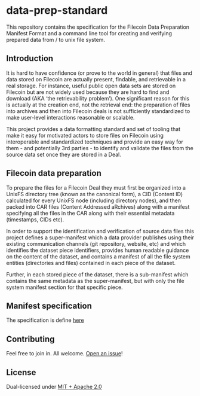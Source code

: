 # data-prep-standard

This repository contains the specification for the Filecoin Data Preparation Manifest Format
and a command line tool for creating and verifying prepared data from / to unix file system.

## Introduction

It is hard to have confidence (or prove to the world in general) that files and data stored
on Filecoin are actually present, findable, and retrievable in a real storage. For instance,
useful public open data sets are stored on Filecoin but are not widely used because they
are hard to find and download (AKA ‘the retrievability problem’). One significant reason for
this is actually at the creation end, not the retrieval end: the preparation of files into
archives and then into Filecoin deals is not sufficiently standardized to make user-level
interactions reasonable or scalable.

This project provides a data formatting standard and set of tooling that make it
easy for motivated actors to store files on Filecoin using interoperable and standardized
techniques and provide an easy way for them - and potentially 3rd parties - to identify
and validate the files from the source data set once they are stored in a Deal.

## Filecoin data preparation

To prepare the files for a Filecoin Deal they must first be organized into a UnixFS directory
tree (known as the canonical form), a CID (Content ID) calculated for every UnixFS node
(including directory nodes), and then packed into CAR files (Content Addressed aRchives)
along with a manifest specifying all the files in the CAR along with their essential metadata
(timestamps, CIDs etc).

In order to support the identification and verification of source data files this project
defines a super-manifest which a data provider publishes using their existing communication
channels (git repository, website, etc) and which identifies the dataset piece identifiers,
provides human readable guidance on the content of the dataset, and contains a manifest of
all the file system entities (directories and files) contained in each piece of the dataset.

Further, in each stored piece of the dataset, there is a sub-manifest which contains the
same metadata as the super-manifest, but with only the file system manifest section for that
specific piece.

## Manifest specification

The specification is define [here](./specification/README.md)

## Contributing

Feel free to join in. All welcome. [Open an issue](https://github.com/fidlabs/data-prep-standard/issues)!

## License

Dual-licensed under [MIT + Apache 2.0](https://github.com/...)